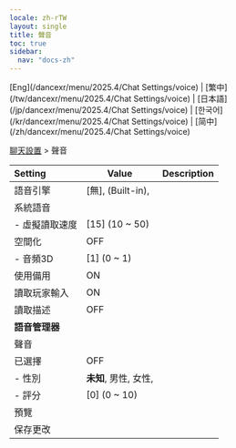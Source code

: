 ```yaml
---
locale: zh-rTW
layout: single
title: 聲音
toc: true
sidebar:
  nav: "docs-zh"
---
```

[Eng](/dancexr/menu/2025.4/Chat Settings/voice) | [繁中](/tw/dancexr/menu/2025.4/Chat Settings/voice) | [日本語](/jp/dancexr/menu/2025.4/Chat Settings/voice) | [한국어](/kr/dancexr/menu/2025.4/Chat Settings/voice) | [简中](/zh/dancexr/menu/2025.4/Chat Settings/voice)

[聊天設置](../menu#聊天設置) > 聲音



| Setting | Value | Description |
| :--- | --- | :--- |
| 語音引擎 | [無], (Built-in),  |  |
| 系統語音 |  |  |
|- 虛擬讀取速度 | [15] (10 ~ 50) | 
| 空間化 | OFF | 
|- 音頻3D | [1] (0 ~ 1) | 
| 使用備用 | ON | 
| 讀取玩家輸入 | ON | 
| 讀取描述 | OFF | 
|**語音管理器** | | 
| 聲音 |  |  |
| 已選擇 | OFF | 
|- 性別 | **未知**, 男性, 女性,  | 
|- 評分 | [0] (0 ~ 10) | 
| 預覽 || 
| 保存更改 || 
